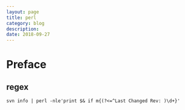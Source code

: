 ```yaml
---
layout: page
title: perl
category: blog
description: 
date: 2018-09-27
---
```

# Preface
## regex
`svn info | perl -nle'print $& if m{(?<=^Last Changed Rev: )\d+}'`